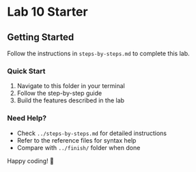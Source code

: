 # Lab 10 Starter

## Getting Started

Follow the instructions in `steps-by-steps.md` to complete this lab.

### Quick Start

1. Navigate to this folder in your terminal
2. Follow the step-by-step guide
3. Build the features described in the lab

### Need Help?

- Check `../steps-by-steps.md` for detailed instructions
- Refer to the reference files for syntax help
- Compare with `../finish/` folder when done

Happy coding! 🚀
